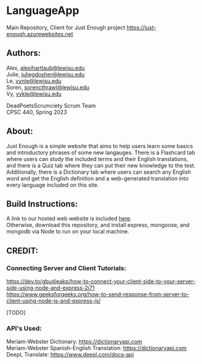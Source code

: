 # LanguageApp  
Main Repository, Client for Just Enough project
https://just-enough.azurewebsites.net  
    
   
## Authors:  
Alex, alexjhartlaub@lewisu.edu  
Julie, juliegdosher@lewisu.edu  
Le, vynle@lewisu.edu  
Soren, sorencthrawl@lewisu.edu  
Vy, vykle@lewisu.edu  
     
DeadPoetsScrumciety Scrum Team   
CPSC 440, Spring 2023    
     
   
## About:  
Just Enough is a simple website that aims to help users learn some basics and introductory phrases 
of some new langauges. There is a Flashcard tab where users can study the included terms and their 
English translations, and there is a Quiz tab where they can put their new knowledge to the test. 
Additionally, there is a Dictionary tab where users can search any English word and get the English
 definition and a web-generated translation into every language included on this site.  
   
     
## Build Instructions:  
A link to our hosted web website is included [here](https://just-enough.azurewebsites.net).  
Otherwise, download this repository, and install express, mongoose, and mongodb via Node to run on 
your local machine.   
     
    
## CREDIT:   
### Connecting Server and Client Tutorials:   
https://dev.to/gbudjeakp/how-to-connect-your-client-side-to-your-server-side-using-node-and-express-2i71  
https://www.geeksforgeeks.org/how-to-send-response-from-server-to-client-using-node-js-and-express-js/  
    
 [TODO]   
     
    
### API's Used:  
Meriam-Webster Dictionary: https://dictionaryapi.com  
Meriam-Webster Spanish-English Translation: https://dictionaryapi.com  
DeepL Translate: https://www.deepl.com/docs-api  
  
